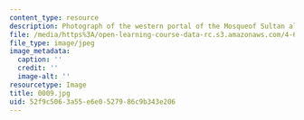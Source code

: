 ```yaml
---
content_type: resource
description: Photograph of the western portal of the Mosqueof Sultan al-Zahir Baybars.
file: /media/https%3A/open-learning-course-data-rc.s3.amazonaws.com/4-615-the-architecture-of-cairo-spring-2002/52f9c5063a55e6e0527986c9b343e206_0009.jpg
file_type: image/jpeg
image_metadata:
  caption: ''
  credit: ''
  image-alt: ''
resourcetype: Image
title: 0009.jpg
uid: 52f9c506-3a55-e6e0-5279-86c9b343e206
---
```

